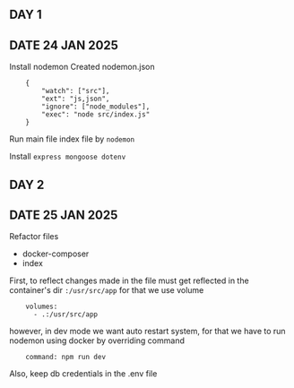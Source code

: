 ## DAY 1 

## DATE 24 JAN 2025

Install nodemon 
Created nodemon.json

```
    {
        "watch": ["src"],
        "ext": "js,json",
        "ignore": ["node_modules"],
        "exec": "node src/index.js"
    }
```
Run main file index file by `nodemon`

Install `express mongoose dotenv`


## DAY 2

## DATE 25 JAN 2025

Refactor files 
  - docker-composer 
  - index

First, to reflect changes made in the file must get reflected in the container's dir `:/usr/src/app` for that we use 
volume
```
    volumes:
      - .:/usr/src/app
```
however, in dev mode we want auto restart system, for that we have to run nodemon using docker by overriding command

```
    command: npm run dev
```

Also, keep db credentials in the .env file





